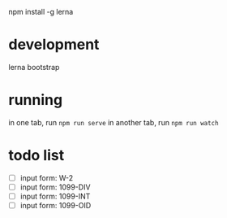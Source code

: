 npm install -g lerna


# development
lerna bootstrap

# running
in one tab, run `npm run serve`
in another tab, run `npm run watch`


# todo list
- [ ] input form: W-2
- [ ] input form: 1099-DIV
- [ ] input form: 1099-INT
- [ ] input form: 1099-OID
